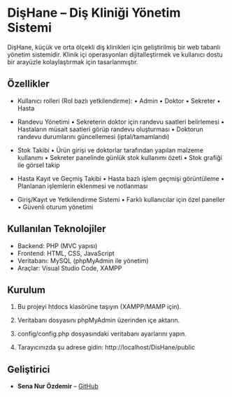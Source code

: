 # DişHane – Diş Kliniği Yönetim Sistemi

DişHane, küçük ve orta ölçekli diş klinikleri için geliştirilmiş bir web tabanlı yönetim sistemidir. Klinik içi operasyonları dijitalleştirmek ve kullanıcı dostu bir arayüzle kolaylaştırmak için tasarlanmıştır.

## Özellikler
- Kullanıcı rolleri (Rol bazlı yetkilendirme):
• Admin
• Doktor
• Sekreter
• Hasta

- Randevu Yönetimi
• Sekreterin doktor için randevu saatleri belirlemesi
• Hastaların müsait saatleri görüp randevu oluşturması
• Doktorun randevu durumlarını güncellemesi (iptal/tamamlandı)

- Stok Takibi
• Ürün girişi ve doktorlar tarafından yapılan malzeme kullanımı
• Sekreter panelinde günlük stok kullanımı özeti
• Stok grafiği ile görsel takip

- Hasta Kayıt ve Geçmiş Takibi
• Hasta bazlı işlem geçmişi görüntüleme
• Planlanan işlemlerin eklenmesi ve notlanması

- Giriş/Kayıt ve Yetkilendirme Sistemi
• Farklı kullanıcılar için özel paneller
• Güvenli oturum yönetimi

## Kullanılan Teknolojiler
- Backend: PHP (MVC yapısı)
- Frontend: HTML, CSS, JavaScript
- Veritabanı: MySQL (phpMyAdmin ile yönetim)
- Araçlar: Visual Studio Code, XAMPP

## Kurulum
1. Bu projeyi htdocs klasörüne taşıyın (XAMPP/MAMP için).

2. Veritabanı dosyasını phpMyAdmin üzerinden içe aktarın.
   
3. config/config.php dosyasındaki veritabanı ayarlarını yapın.
   
4. Tarayıcınızda şu adrese gidin: http://localhost/DisHane/public

## Geliştirici
- **Sena Nur Özdemir** – [GitHub](https://github.com/senathecoder)
